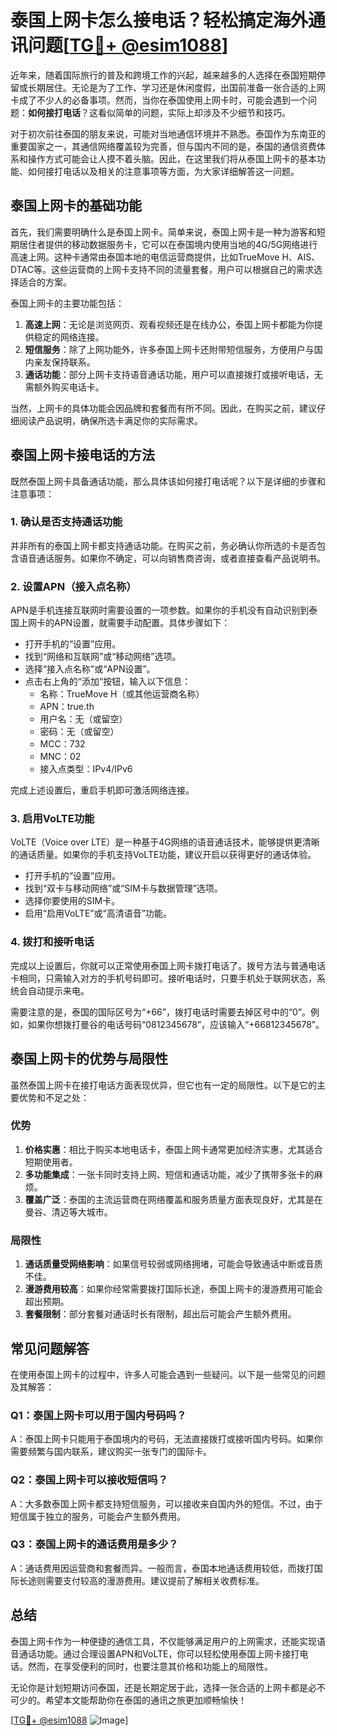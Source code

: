 # 泰国上网卡怎么接电话？轻松搞定海外通讯问题[[TG💪+ @esim1088](https://t.me/s/esim1088)]

近年来，随着国际旅行的普及和跨境工作的兴起，越来越多的人选择在泰国短期停留或长期居住。无论是为了工作、学习还是休闲度假，出国前准备一张合适的上网卡成了不少人的必备事项。然而，当你在泰国使用上网卡时，可能会遇到一个问题：**如何接打电话**？这看似简单的问题，实际上却涉及不少细节和技巧。

对于初次前往泰国的朋友来说，可能对当地通信环境并不熟悉。泰国作为东南亚的重要国家之一，其通信网络覆盖较为完善，但与国内不同的是，泰国的通信资费体系和操作方式可能会让人摸不着头脑。因此，在这里我们将从泰国上网卡的基本功能、如何接打电话以及相关的注意事项等方面，为大家详细解答这一问题。

## 泰国上网卡的基础功能

首先，我们需要明确什么是泰国上网卡。简单来说，泰国上网卡是一种为游客和短期居住者提供的移动数据服务卡，它可以在泰国境内使用当地的4G/5G网络进行高速上网。这种卡通常由泰国本地的电信运营商提供，比如TrueMove H、AIS、DTAC等。这些运营商的上网卡支持不同的流量套餐，用户可以根据自己的需求选择适合的方案。

泰国上网卡的主要功能包括：

1. **高速上网**：无论是浏览网页、观看视频还是在线办公，泰国上网卡都能为你提供稳定的网络连接。
2. **短信服务**：除了上网功能外，许多泰国上网卡还附带短信服务，方便用户与国内亲友保持联系。
3. **通话功能**：部分上网卡支持语音通话功能，用户可以直接拨打或接听电话，无需额外购买电话卡。

当然，上网卡的具体功能会因品牌和套餐而有所不同。因此，在购买之前，建议仔细阅读产品说明，确保所选卡满足你的实际需求。

## 泰国上网卡接电话的方法

既然泰国上网卡具备通话功能，那么具体该如何接打电话呢？以下是详细的步骤和注意事项：

### 1. 确认是否支持通话功能

并非所有的泰国上网卡都支持通话功能。在购买之前，务必确认你所选的卡是否包含语音通话服务。如果你不确定，可以向销售商咨询，或者直接查看产品说明书。

### 2. 设置APN（接入点名称）

APN是手机连接互联网时需要设置的一项参数。如果你的手机没有自动识别到泰国上网卡的APN设置，就需要手动配置。具体步骤如下：

- 打开手机的“设置”应用。
- 找到“网络和互联网”或“移动网络”选项。
- 选择“接入点名称”或“APN设置”。
- 点击右上角的“添加”按钮，输入以下信息：
  - 名称：TrueMove H（或其他运营商名称）
  - APN：true.th
  - 用户名：无（或留空）
  - 密码：无（或留空）
  - MCC：732
  - MNC：02
  - 接入点类型：IPv4/IPv6

完成上述设置后，重启手机即可激活网络连接。

### 3. 启用VoLTE功能

VoLTE（Voice over LTE）是一种基于4G网络的语音通话技术，能够提供更清晰的通话质量。如果你的手机支持VoLTE功能，建议开启以获得更好的通话体验。

- 打开手机的“设置”应用。
- 找到“双卡与移动网络”或“SIM卡与数据管理”选项。
- 选择你要使用的SIM卡。
- 启用“启用VoLTE”或“高清语音”功能。

### 4. 拨打和接听电话

完成以上设置后，你就可以正常使用泰国上网卡拨打电话了。拨号方法与普通电话卡相同，只需输入对方的手机号码即可。接听电话时，只要手机处于联网状态，系统会自动提示来电。

需要注意的是，泰国的国际区号为“+66”，拨打电话时需要去掉区号中的“0”。例如，如果你想拨打曼谷的电话号码“0812345678”，应该输入“+66812345678”。

## 泰国上网卡的优势与局限性

虽然泰国上网卡在接打电话方面表现优异，但它也有一定的局限性。以下是它的主要优势和不足之处：

### 优势

1. **价格实惠**：相比于购买本地电话卡，泰国上网卡通常更加经济实惠，尤其适合短期使用者。
2. **多功能集成**：一张卡同时支持上网、短信和通话功能，减少了携带多张卡的麻烦。
3. **覆盖广泛**：泰国的主流运营商在网络覆盖和服务质量方面表现良好，尤其是在曼谷、清迈等大城市。

### 局限性

1. **通话质量受网络影响**：如果信号较弱或网络拥堵，可能会导致通话中断或音质不佳。
2. **漫游费用较高**：如果你经常需要拨打国际长途，泰国上网卡的漫游费用可能会超出预期。
3. **套餐限制**：部分套餐对通话时长有限制，超出后可能会产生额外费用。

## 常见问题解答

在使用泰国上网卡的过程中，许多人可能会遇到一些疑问。以下是一些常见的问题及其解答：

### Q1：泰国上网卡可以用于国内号码吗？

A：泰国上网卡只能用于泰国境内的号码，无法直接拨打或接听国内号码。如果你需要频繁与国内联系，建议购买一张专门的国际卡。

### Q2：泰国上网卡可以接收短信吗？

A：大多数泰国上网卡都支持短信服务，可以接收来自国内外的短信。不过，由于短信属于独立的服务，可能会产生额外费用。

### Q3：泰国上网卡的通话费用是多少？

A：通话费用因运营商和套餐而异。一般而言，泰国本地通话费用较低，而拨打国际长途则需要支付较高的漫游费用。建议提前了解相关收费标准。

## 总结

泰国上网卡作为一种便捷的通信工具，不仅能够满足用户的上网需求，还能实现语音通话功能。通过合理设置APN和VoLTE，你可以轻松使用泰国上网卡接打电话。然而，在享受便利的同时，也要注意其价格和功能上的局限性。

无论你是计划短期访问泰国，还是长期定居于此，选择一张合适的上网卡都是必不可少的。希望本文能帮助你在泰国的通讯之旅更加顺畅愉快！

[[TG💪+ @esim1088](https://t.me/s/esim1088) ![Image](https://i.postimg.cc/4NQfJmqS/Snipaste-2025-05-13-00-14-12.png)]